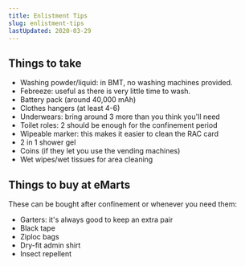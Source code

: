 ```yaml
---
title: Enlistment Tips
slug: enlistment-tips
lastUpdated: 2020-03-29
---
```


## Things to take
- Washing powder/liquid: in BMT, no washing machines provided.
- Febreeze: useful as there is very little time to wash.
- Battery pack (around 40,000 mAh)
- Clothes hangers (at least 4-6)
- Underwears: bring around 3 more than you think you'll need
- Toilet roles: 2 should be enough for the confinement period
- Wipeable marker: this makes it easier to clean the RAC card
- 2 in 1 shower gel
- Coins (if they let you use the vending machines)
- Wet wipes/wet tissues for area cleaning

## Things to buy at eMarts

These can be bought after confinement or whenever you need them:

- Garters: it's always good to keep an extra pair
- Black tape
- Ziploc bags
- Dry-fit admin shirt
- Insect repellent 
